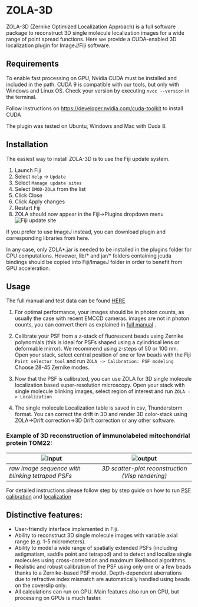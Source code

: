 # ZOLA-3D
ZOLA-3D (Zernike Optimized Localization Approach) is a full software package to reconstruct 3D single molecule localization images for a wide range of point spread functions.
Here we provide a CUDA-enabled 3D localization plugin for ImageJ/Fiji software. 

## Requirements


To enable fast processing on GPU, Nvidia CUDA must be installed and included in the path. CUDA 9 is  compatible with our tools, but only with Windows and Linux OS.
Check your version by executing `nvcc --version` in the terminal.

Follow instructions on https://developer.nvidia.com/cuda-toolkit to install CUDA

The plugin was tested on Ubuntu, Windows and Mac with Cuda 8. 

## Installation

The easiest way to install ZOLA-3D is to use the Fiji update system.

1. Launch Fiji
2. Select `Help` -> `Update`
3. Select `Manage update sites`
4. Select `IMOD-ZOLA` from the list
5. Click Close
6. Click Apply changes
7. Restart Fiji
7. ZOLA should now appear in the Fiji->Plugins dropdown menu
![Fiji update site](https://github.com/imodpasteur/ZOLA-3D/blob/master/images/fiji%20update.png)

If you prefer to use ImageJ instead, you can download plugin and corresponding libraries from here.

In any case, only ZOLA*.jar is needed to be installed in the plugins folder for CPU computations. Hovewer, lib/* and jar/* folders containing jcuda bindings should be copied into Fiji/ImageJ folder in order to benefit from GPU acceleration. 

## Usage

The full manual and test data can be found [HERE](https://github.com/imodpasteur/ZOLA-3D/tree/master/TEST_DATA)

1. For optimal performance, your images should be in photon counts, as usually the case with recent EMCCD cameras. images are not in photon counts, you can convert them as explained in [full manual](https://www.dropbox.com/sh/5h4kz7ruuv3iw0b/AAD4JSNIT-L17mVr1EqMi2WRa?dl=0) .

2. Calibrate your PSF from a z-stack of fluorescent beads using Zernike polynomials (this is ideal for PSFs shaped using a cylindrical lens or deformable mirror). We recommend using z-steps of 50 or 100 nm.
Open your stack, select central position of one or few beads with the Fiji `Point selector tool` and run `ZOLA -> Calibration: PSF modeling`
Choose 28-45 Zernike modes.

3. Now that the PSF is calibrated, you can use ZOLA for 3D single molecule localization based super-resolution microscopy. 
Open your stack with single molecule blinking images, select region of interest and run `ZOLA -> Localization`

4. The single molecule Localization table is saved in csv, Thunderstorm format. You can correct the drift in 3D and render 3D color-stack using ZOLA->Drift correction->3D Drift correction  or any other software. 

### Example of 3D reconstruction of immunolabeled mitochondrial protein TOM22:

| ![input](https://github.com/imodpasteur/ZOLA-3D/blob/master/images/frames20130%2B50.gif)        | ![output](https://github.com/imodpasteur/ZOLA-3D/blob/master/images/anim-slow.gif) | 
| ------------- |:-------------:|
| *raw image sequence with blinking tetrapod PSFs*| *3D scatter-plot reconstruction (Visp rendering)* |

For detailed instructions please follow step by step guide on how to run [PSF calibration](https://github.com/imodpasteur/ZOLA-3D/blob/master/TEST_DATA/calibration_howto.md) and [localization](https://github.com/imodpasteur/ZOLA-3D/blob/master/TEST_DATA/localization_howto.md)



## Distinctive features:

* User-friendly interface implemented in Fiji.
* Ability to reconstruct 3D single molecule images with variable axial range (e.g. 1-5 micrometers).
* Ability to model a wide range of spatially extended PSFs (including astigmatism, saddle point and tetrapod) and to detect and localize single molecules using cross-correlation and maximum likelihood algorithms.
* Realistic and robust calibration of the PSF using only one or a few beads thanks to a Zernike-based PSF model. Depth-dependent aberrations due to refractive index mismatch  are automatically handled using beads on the coverslip only. 
* All calculations can run on GPU. Main features also run on CPU, but processing on GPUs is much faster.


